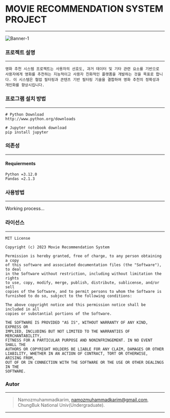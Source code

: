 # MOVIE RECOMMENDATION SYSTEM PROJECT
-----------------------------------------------
![Banner-1](https://github.com/namazkhan/movie-rec-system/assets/74997441/be3a0bd8-d0e6-442e-a7ee-9b67cc3ade8c)

### 프로젝트 설명 
-----------------------------------------------
```
영화 추천 시스템 프로젝트는 사용자의 선호도, 과거 데이터 및 기타 관련 요소를 기반으로 사용자에게 영화를 추천하는 지능적이고 사용자 친화적인 플랫폼을 개발하는 것을 목표로 합니다. 이 시스템은 협업 필터링과 콘텐츠 기반 필터링 기술을 결합하여 영화 추천의 정확성과 개인화를 향상시킵니다.
```
### 프로그램 설치 방법
-----------------------------------------------
```
# Python Download
http://www.python.org/downloads

# Jupyter notebook download
pip install jupyter
```
### 의존성
------------------------------------------------
#### Requierments
```
Python =3.12.0
Pandas =2.1.3
```
### 사용방법
------------------------------------------------

Working process...

### 라이선스
------------------------------------------------
```
MIT License

Copyright (c) 2023 Movie Recommendation System

Permission is hereby granted, free of charge, to any person obtaining a copy
of this software and associated documentation files (the "Software"), to deal
in the Software without restriction, including without limitation the rights
to use, copy, modify, merge, publish, distribute, sublicense, and/or sell
copies of the Software, and to permit persons to whom the Software is
furnished to do so, subject to the following conditions:

The above copyright notice and this permission notice shall be included in all
copies or substantial portions of the Software.

THE SOFTWARE IS PROVIDED "AS IS", WITHOUT WARRANTY OF ANY KIND, EXPRESS OR
IMPLIED, INCLUDING BUT NOT LIMITED TO THE WARRANTIES OF MERCHANTABILITY,
FITNESS FOR A PARTICULAR PURPOSE AND NONINFRINGEMENT. IN NO EVENT SHALL THE
AUTHORS OR COPYRIGHT HOLDERS BE LIABLE FOR ANY CLAIM, DAMAGES OR OTHER
LIABILITY, WHETHER IN AN ACTION OF CONTRACT, TORT OR OTHERWISE, ARISING FROM,
OUT OF OR IN CONNECTION WITH THE SOFTWARE OR THE USE OR OTHER DEALINGS IN THE
SOFTWARE.
```

### Autor
------------------------------------------------
> Namozmuhammadkarim, namozmuhammadkarim@gmail.com, ChungBuk National Univ(Undergraduate).
-----------------------------------------------
